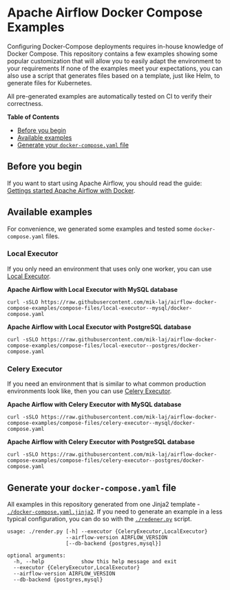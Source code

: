 # Apache Airflow Docker Compose Examples

Configuring Docker-Compose deployments requires in-house knowledge of Docker Compose. This repository contains a few examples showing some popular customization that will allow you to easily adapt the environment to your requirements If none of the examples meet your expectations, you can also use a script that generates files based on a template, just like Helm, to generate files for Kubernetes.

All pre-generated examples are automatically tested on CI to verify their correctness.

<!-- START doctoc generated TOC please keep comment here to allow auto update -->
<!-- DON'T EDIT THIS SECTION, INSTEAD RE-RUN doctoc TO UPDATE -->
**Table of Contents**

- [Before you begin](#before-you-begin)
- [Available examples](#available-examples)
- [Generate your `docker-compose.yaml` file](#generate-your-docker-composeyaml-file)

<!-- END doctoc generated TOC please keep comment here to allow auto update -->

## Before you begin

If you want to start using Apache Airflow, you should read the guide: [Gettings started Apache Airflow with Docker](http://airflow.apache.org/docs/apache-airflow/stable/start/docker.html).

## Available examples

For convenience, we generated some examples and tested some `docker-compose.yaml` files.

### Local Executor

If you only need an environment that uses only one worker, you can use [Local Executor](http://airflow.apache.org/docs/apache-airflow/2.1.4/executor/local.html).

**Apache Airflow with Local Executor with MySQL database**

```shell
curl -sSLO https://raw.githubusercontent.com/mik-laj/airflow-docker-compose-examples/compose-files/local-executor--mysql/docker-compose.yaml
```

**Apache Airflow with Local Executor with PostgreSQL database**

```shell
curl -sSLO https://raw.githubusercontent.com/mik-laj/airflow-docker-compose-examples/compose-files/local-executor--postgres/docker-compose.yaml
```

### Celery Executor

If you need an environment that is similar to what common production environments look like, then you can use [Celery Executor](http://airflow.apache.org/docs/apache-airflow/2.1.4/executor/celery.html).

**Apache Airflow with Celery Executor with MySQL database**

```shell
curl -sSLO https://raw.githubusercontent.com/mik-laj/airflow-docker-compose-examples/compose-files/celery-executor--mysql/docker-compose.yaml
```

**Apache Airflow with Celery Executor with PostgreSQL database**

```shell
curl -sSLO https://raw.githubusercontent.com/mik-laj/airflow-docker-compose-examples/compose-files/celery-executor--postgres/docker-compose.yaml
```

## Generate your `docker-compose.yaml` file

All examples in this repository generated from one Jinja2 template - [`./docker-compose.yaml.jinja2`](./docker-compose.yaml.jinja2). If you need to generate an example in a less typical configuration, you can do so with the [`./redener.py`](./render.py) script.

<!-- USAGE_START -->
```
usage: ./render.py [-h] --executor {CeleryExecutor,LocalExecutor}
                   --airflow-version AIRFLOW_VERSION
                   [--db-backend {postgres,mysql}]

optional arguments:
  -h, --help            show this help message and exit
  --executor {CeleryExecutor,LocalExecutor}
  --airflow-version AIRFLOW_VERSION
  --db-backend {postgres,mysql}

```
<!-- USAGE_END -->
